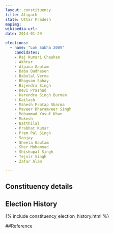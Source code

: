 ```yaml
---
layout: constituency
title: Aligarh
state: Uttar Pradesh
mapimg: 
wikipedia-url: 
date: 2014-01-29

elections: 
  - name: "Lok Sabha 2009"
    candidates: 
    - Raj Kumari Chauhan 
    - Akhtar 
    - Alpana Gautam 
    - Baba Budhasen 
    - Babulal Verma 
    - Bhagvan Sahay 
    - Bijendra Singh 
    - Devi Prashad 
    - Harendra Singh Burman 
    - Kailash 
    - Mahesh Pratap Sharma 
    - Maveer Dharamveer Singh 
    - Mohammad Yusuf Khan 
    - Mukesh 
    - Natthilal 
    - Prabhat Kumar 
    - Prem Pal Singh 
    - Sanjay 
    - Sheela Gautam 
    - Sher Mohammad 
    - Shishupal Singh 
    - Tejvir Singh 
    - Zafar Alam 

---
```

## Constituency details


## Election History
{% include constituency_election_history.html %}

##Reference

